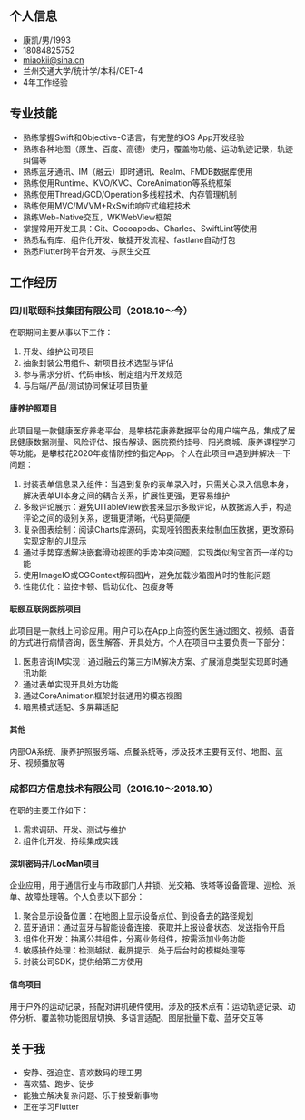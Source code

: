 ## 个人信息

- 康凯/男/1993
- 18084825752
- miaokii@sina.cn
- 兰州交通大学/统计学/本科/CET-4
- 4年工作经验

## 专业技能

- 熟练掌握Swift和Objective-C语言，有完整的iOS App开发经验
- 熟练各种地图（原生、百度、高德）使用，覆盖物功能、运动轨迹记录，轨迹纠偏等
- 熟练蓝牙通讯、IM（融云）即时通讯、Realm、FMDB数据库使用
- 熟练使用Runtime、KVO/KVC、CoreAnimation等系统框架
- 熟练使用Thread/GCD/Operation多线程技术、内存管理机制
- 熟练使用MVC/MVVM+RxSwift响应式编程技术
- 熟练Web-Native交互，WKWebView框架
- 掌握常用开发工具：Git、Cocoapods、Charles、SwiftLint等使用
- 熟悉私有库、组件化开发、敏捷开发流程、fastlane自动打包
- 熟悉Flutter跨平台开发、与原生交互

## 工作经历

### 四川联颐科技集团有限公司（2018.10～今）

在职期间主要从事以下工作：

1. 开发、维护公司项目
2. 抽象封装公用组件、新项目技术选型与评估
3. 参与需求分析、代码审核、制定组内开发规范
4. 与后端/产品/测试协同保证项目质量

#### 康养护照项目

此项目是一款健康医疗养老平台，是攀枝花康养数据平台的用户端产品，集成了居民健康数据测量、风险评估、报告解读、医院预约挂号、阳光商城、康养课程学习等功能，是攀枝花2020年疫情防控的指定App。个人在此项目中遇到并解决一下问题：

1. 封装表单信息录入组件：当遇到复杂的表单录入时，只需关心录入信息本身，解决表单UI本身之间的耦合关系，扩展性更强，更容易维护
2. 多级评论展示：避免UITableView嵌套来显示多级评论，从数据源入手，构造评论之间的级别关系，逻辑更清晰，代码更简便
3. 复杂图表绘制：阅读Charts库源码，实现哑铃图表来绘制血压数据，更改源码实现定制的UI显示
4. 通过手势穿透解决嵌套滑动视图的手势冲突问题，实现类似淘宝首页一样的功能
5. 使用ImageIO或CGContext解码图片，避免加载沙箱图片时的性能问题
6. 性能优化：监控卡顿、启动优化、包瘦身等

#### 联颐互联网医院项目

此项目是一款线上问诊应用。用户可以在App上向签约医生通过图文、视频、语音的方式进行病情咨询，医生解答、开具处方。个人在项目中主要负责一下部分：

1. 医患咨询IM实现：通过融云的第三方IM解决方案、扩展消息类型实现即时通讯功能
2. 通过表单实现开具处方功能
3. 通过CoreAnimation框架封装通用的模态视图
4. 暗黑模式适配、多屏幕适配

#### 其他

内部OA系统、康养护照服务端、点餐系统等，涉及技术主要有支付、地图、蓝牙、视频播放等

### 成都四方信息技术有限公司（2016.10～2018.10）

在职的主要工作如下：

1. 需求调研、开发、测试与维护
2. 组件化开发、持续集成实践

#### 深圳密码井/LocMan项目

企业应用，用于通信行业与市政部门人井锁、光交箱、铁塔等设备管理、巡检、派单、故障处理等。个人负责以下部分：

1. 聚合显示设备位置：在地图上显示设备点位、到设备去的路径规划
2. 蓝牙通讯：通过蓝牙与智能设备连接、获取并上报设备状态、发送指令开启
3. 组件化开发：抽离公共组件，分离业务组件，按需添加业务功能
4. 敏感操作处理：检测越狱、截屏提示、处于后台时的模糊处理等
5. 封装公司SDK，提供给第三方使用

#### 信鸟项目

用于户外的运动记录，搭配对讲机硬件使用。涉及的技术点有：运动轨迹记录、动停分析、覆盖物功能图层切换、多语言适配、图层批量下载、蓝牙交互等

## 关于我

- 安静、强迫症、喜欢数码的理工男
- 喜欢猫、跑步、徒步
- 能独立解决复杂问题、乐于接受新事物
- 正在学习Flutter









